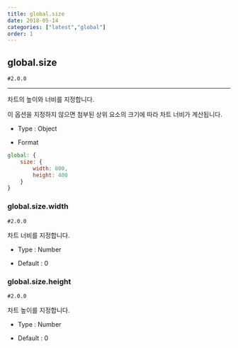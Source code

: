 ```yaml
---
title: global.size
date: 2018-05-14
categories: ["latest","global"]
order: 1
---
```


## global.size

`#2.0.0`

---

차트의 높이와 너비를 지정합니다.

이 옵션을 지정하지 않으면 첨부된 상위 요소의 크기에 따라 차트 너비가 계산됩니다.

* Type : Object

* Format
```javascript
global: {
	size: {
		width: 800,
		height: 400
	}
}
```

### global.size.width

`#2.0.0`

차트 너비를 지정합니다.

* Type : Number

* Default : 0

### global.size.height

`#2.0.0`

차트 높이를 지정합니다.

* Type : Number

* Default : 0
